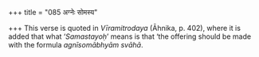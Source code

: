 +++
title = "085 अग्नेः सोमस्य"

+++
This verse is quoted in *Vīramitrodaya* (Āhnika, p. 402), where it is
added that what ‘*Samastayoḥ*’ means is that ‘the offering should be
made with the formula *agnīsomābhyām svāhā*.



